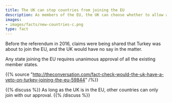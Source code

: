 ```yaml
---
title: The UK can stop countries from joining the EU
description: As members of the EU, the UK can choose whether to allow any other country to join. How will Brexit affect you?
images:
- images/facts/new-countries-c.png
type: fact
---
```


Before the referendum in 2016, claims were being shared that Turkey was about to join the EU, and the UK would have no say in the matter.

Any state joining the EU requires unanimous approval of all the existing member states.

{{% source "http://theconversation.com/fact-check-would-the-uk-have-a-veto-on-turkey-joining-the-eu-59844" /%}}

{{% discuss %}}
As long as the UK is in the EU, other countries can only join with our approval.
{{% /discuss %}}
